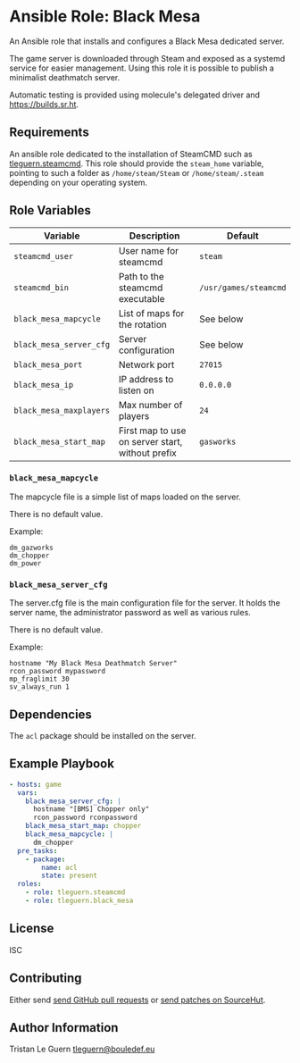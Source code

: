 # Ansible Role: Black Mesa

An Ansible role that installs and configures a Black Mesa dedicated server.

The game server is downloaded through Steam and exposed as a systemd service for easier management.
Using this role it is possible to publish a minimalist deathmatch server.

Automatic testing is provided using molecule's delegated driver and <https://builds.sr.ht>.

## Requirements

An ansible role dedicated to the installation of SteamCMD such as [tleguern.steamcmd](https://github.com/tleguern/ansible-steamcmd).
This role should provide the `steam_home` variable, pointing to such a folder as `/home/steam/Steam` or `/home/steam/.steam` depending on your operating system.

## Role Variables

| Variable | Description | Default |
|----------|-------------|---------|
| `steamcmd_user` | User name for steamcmd | `steam` |
| `steamcmd_bin` | Path to the steamcmd executable | `/usr/games/steamcmd` |
| `black_mesa_mapcycle` | List of maps for the rotation | See below |
| `black_mesa_server_cfg` | Server configuration | See below |
| `black_mesa_port` | Network port | `27015` |
| `black_mesa_ip` | IP address to listen on | `0.0.0.0` |
| `black_mesa_maxplayers` | Max number of players | `24` |
| `black_mesa_start_map` | First map to use on server start, without prefix | `gasworks` |

### `black_mesa_mapcycle`

The mapcycle file is a simple list of maps loaded on the server.

There is no default value.

Example:

```
dm_gazworks
dm_chopper
dm_power
```

### `black_mesa_server_cfg`

The server.cfg file is the main configuration file for the server.
It holds the server name, the administrator password as well as various rules.

There is no default value.

Example:

```
hostname "My Black Mesa Deathmatch Server"
rcon_password mypassword
mp_fraglimit 30
sv_always_run 1
```

## Dependencies

The `acl` package should be installed on the server.

## Example Playbook

```yaml
- hosts: game
  vars:
    black_mesa_server_cfg: |
      hostname "[BMS] Chopper only"
      rcon_password rconpassword
    black_mesa_start_map: chopper
    black_mesa_mapcycle: |
      dm_chopper
  pre_tasks:
    - package:
        name: acl
        state: present
  roles:
    - role: tleguern.steamcmd
    - role: tleguern.black_mesa
```

## License

ISC

## Contributing

Either send [send GitHub pull requests](https://github.com/tleguern/ansible-role-black-mesa) or [send patches on SourceHut](https://lists.sr.ht/~tleguern/misc).

## Author Information

Tristan Le Guern <tleguern@bouledef.eu>
